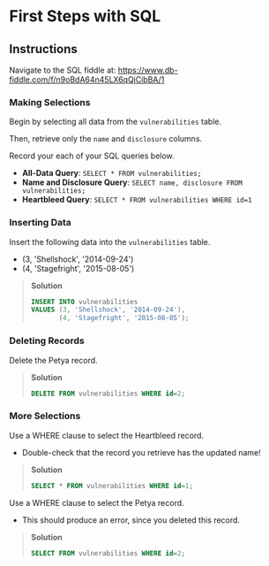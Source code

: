 # First Steps with SQL

## Instructions
Navigate to the SQL fiddle at: <https://www.db-fiddle.com/f/n9oBdA64n45LX6qQjCibBA/1>

### Making Selections
Begin by selecting all data from the `vulnerabilities` table. 

Then, retrieve only the `name` and `disclosure` columns.

Record your each of your SQL queries below.
- **All-Data Query**: `SELECT * FROM vulnerabilities;`
- **Name and Disclosure Query**: `SELECT name, disclosure FROM vulnerabilities;`
- **Heartbleed Query**: `SELECT * FROM vulnerabilities WHERE id=1`

### Inserting Data
Insert the following data into the `vulnerabilities` table.
- (3, 'Shellshock', '2014-09-24')
- (4, 'Stagefright', '2015-08-05')

> **Solution**
> ```sql
> INSERT INTO vulnerabilities
> VALUES (3, 'Shellshock', '2014-09-24'),
>        (4, 'Stagefright', '2015-08-05');
> ```

### Deleting Records
Delete the Petya record.

> **Solution**
> ```sql
> DELETE FROM vulnerabilities WHERE id=2;
> ```

### More Selections
Use a WHERE clause to select the Heartbleed record.
- Double-check that the record you retrieve has the updated name!

> **Solution**
> ```sql
> SELECT * FROM vulnerabilities WHERE id=1;
> ```

Use a WHERE clause to select the Petya record. 
- This should produce an error, since you deleted this record.

> **Solution**
> ```sql
> SELECT FROM vulnerabilities WHERE id=2;
> ```
